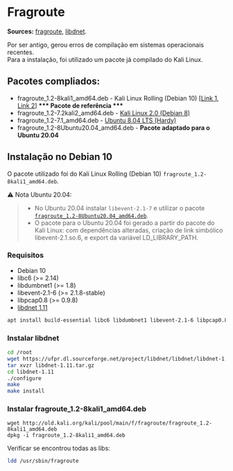 # Fragroute

**Sources:** [fragroute](https://www.monkey.org/~dugsong/fragroute/), [libdnet](http://libdnet.sourceforge.net/).

Por ser antigo, gerou erros de compilação em sistemas operacionais recentes.  
Para a instalação, foi utilizado um pacote já compilado do Kali Linux.

## Pacotes compliados:
- fragroute_1.2-8kali1_amd64.deb - Kali Linux Rolling (Debian 10) [[Link 1](http://old.kali.org/kali/pool/main/f/fragroute/fragroute_1.2-8kali1_amd64.deb), [Link 2](http://kalirepo.pxinfra.net/kali-rolling/pool/main/f/fragroute/fragroute_1.2-8kali1_amd64.deb)] **\*\*\* Pacote de referência \*\*\***
- fragroute_1.2-7.2kali2_amd64.deb - [Kali Linux 2.0 (Debian 8)](http://old.kali.org/kali/pool/main/f/fragroute/fragroute_1.2-7.2kali2_amd64.deb)
- fragroute_1.2-7.1_amd64.deb - [Ubuntu 8.04 LTS (Hardy)](https://launchpad.net/ubuntu/hardy/amd64/fragroute/1.2-7.1)
- fragroute_1.2-8Ubuntu20.04_amd64.deb - **Pacote adaptado para o Ubuntu 20.04**


## Instalação no Debian 10

O pacote utilizado foi do Kali Linux Rolling (Debian 10) `fragroute_1.2-8kali1_amd64.deb`.

:warning: Nota Ubuntu 20.04:
> - No Ubuntu 20.04 instalar `libevent-2.1-7` e utilizar o pacote [`fragroute_1.2-8Ubuntu20.04_amd64.deb`](fragroute_1.2-8Ubuntu20.04_amd64.deb).  
> - O pacote para o Ubuntu 20.04 foi gerado a partir do pacote do Kali Linux: com dependências alteradas, criação de link simbólico libevent-2.1.so.6, e export da variável LD_LIBRARY_PATH.

### Requisitos
- Debian 10
- libc6 (>= 2.14)
- libdumbnet1 (>= 1.8)
- libevent-2.1-6 (>= 2.1.8-stable)
- libpcap0.8 (>= 0.9.8)
- [libdnet 1.11](http://libdnet.sourceforge.net/)

```bash
apt install build-essential libc6 libdumbnet1 libevent-2.1-6 libpcap0.8
```
### Instalar libdnet
```bash
cd /root
wget https://ufpr.dl.sourceforge.net/project/libdnet/libdnet/libdnet-1.11/libdnet-1.11.tar.gz
tar xvzr libdnet-1.11.tar.gz
cd libdnet-1.11
./configure
make
make install
```

### Instalar fragroute_1.2-8kali1_amd64.deb
```
wget http://old.kali.org/kali/pool/main/f/fragroute/fragroute_1.2-8kali1_amd64.deb
dpkg -i fragroute_1.2-8kali1_amd64.deb
```

Verificar se encontrou todas as libs:
```bash
ldd /usr/sbin/fragroute
```
